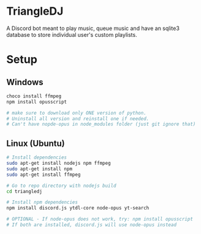 # TriangleDJ

A Discord bot meant to play music, queue music and have an sqlite3 database to store individual user's custom playlists.

# Setup

## Windows

```bash
choco install ffmpeg
npm install opusscript

# make sure to download only ONE version of python. 
# Uninstall all version and reinstall one if needed.
# Can't have nopde-opus in node_modules folder (just git ignore that)
```

## Linux (Ubuntu)

```bash
# Install dependencies
sudo apt-get install nodejs npm ffmpeg
sudo apt-get install npm
sudo apt-get install ffmpeg

# Go to repo directory with nodejs build
cd triangledj

# Install npm dependencies
npm install discord.js ytdl-core node-opus yt-search

# OPTIONAL - If node-opus does not work, try: npm install opusscript
# If both are installed, discord.js will use node-opus instead
```
